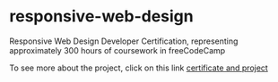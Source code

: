 # responsive-web-design
Responsive Web Design Developer Certification, representing approximately 300 hours of coursework in freeCodeCamp

To see more about the project, click on this link [certificate and project](https://www.freecodecamp.org/certification/suntzaur/responsive-web-design)
